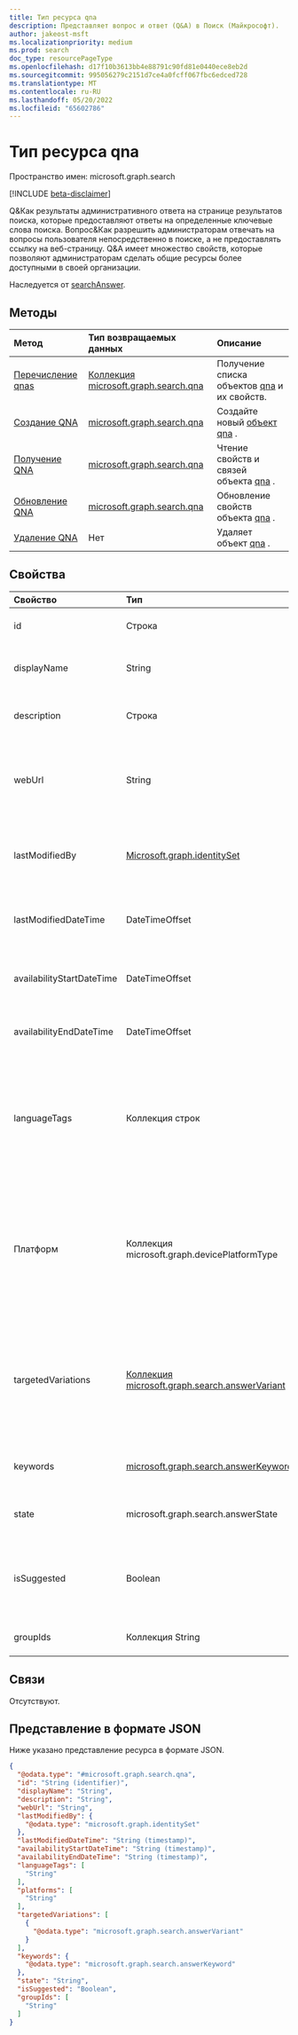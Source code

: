 ```yaml
---
title: Тип ресурса qna
description: Представляет вопрос и ответ (Q&A) в Поиск (Майкрософт).
author: jakeost-msft
ms.localizationpriority: medium
ms.prod: search
doc_type: resourcePageType
ms.openlocfilehash: d17f10b3613bb4e88791c90fd81e0440ece8eb2d
ms.sourcegitcommit: 995056279c2151d7ce4a0fcff067fbc6edced728
ms.translationtype: MT
ms.contentlocale: ru-RU
ms.lasthandoff: 05/20/2022
ms.locfileid: "65602786"
---
```

# <a name="qna-resource-type"></a>Тип ресурса qna

Пространство имен: microsoft.graph.search

[!INCLUDE [beta-disclaimer](../../includes/beta-disclaimer.md)]

Q&Как результаты административного ответа на странице результатов поиска, которые предоставляют ответы на определенные ключевые слова поиска. Вопрос&Как разрешить администраторам отвечать на вопросы пользователя непосредственно в поиске, а не предоставлять ссылку на веб-страницу. Q&A имеет множество свойств, которые позволяют администраторам сделать общие ресурсы более доступными в своей организации.

Наследуется от [searchAnswer](../resources/search-searchAnswer.md).

## <a name="methods"></a>Методы
|Метод|Тип возвращаемых данных|Описание|
|:---|:---|:---|
|[Перечисление qnas](../api/search-searchentity-list-qnas.md)|[Коллекция microsoft.graph.search.qna](../resources/search-qna.md)|Получение списка объектов [qna](../resources/search-qna.md) и их свойств.|
|[Создание QNA](../api/search-searchentity-post-qnas.md)|[microsoft.graph.search.qna](../resources/search-qna.md)|Создайте новый [объект qna](../resources/search-qna.md) .|
|[Получение QNA](../api/search-qna-get.md)|[microsoft.graph.search.qna](../resources/search-qna.md)|Чтение свойств и связей объекта [qna](../resources/search-qna.md) .|
|[Обновление QNA](../api/search-qna-update.md)|[microsoft.graph.search.qna](../resources/search-qna.md)|Обновление свойств объекта [qna](../resources/search-qna.md) .|
|[Удаление QNA](../api/search-qna-delete.md)|Нет|Удаляет объект [qna](../resources/search-qna.md) .|

## <a name="properties"></a>Свойства
|Свойство|Тип|Описание|
|:---|:---|:---|
|id|Строка|Уникальный идентификатор (GUID) для qna. Наследуется от [сущности](../resources/entity.md).|
|displayName|String|Вопрос, отображаемый в результатах поиска. Наследуется от [searchAnswer](../resources/search-searchAnswer.md).|
|description|Строка|Ответ, отображаемый в результатах поиска. Наследуется от [searchAnswer](../resources/search-searchAnswer.md).|
|webUrl|String|Ссылка на URL-адрес Qna. Когда пользователи щелкают этот QNA в результатах поиска, они будут переходить по этому URL-адресу. Наследуется от [searchAnswer](../resources/search-searchAnswer.md).|
|lastModifiedBy|[Microsoft.graph.identitySet](../resources/identityset.md)|Сведения о пользователе, который создал или в последний раз изменил QNA. Наследуется от [searchAnswer](../resources/search-searchAnswer.md). Только для чтения. |
|lastModifiedDateTime|DateTimeOffset| Метка времени создания или изменения QNA. Наследуется от [searchAnswer](../resources/search-searchAnswer.md). Только для чтения.|
|availabilityStartDateTime|DateTimeOffset|Метка времени, когда qna начнет отображаться в качестве результата поиска. Задайте значение `null` "Всегда доступно".|
|availabilityEndDateTime|DateTimeOffset|Метка времени остановки qna в качестве результата поиска. Задайте значение `null` "Всегда доступно".|
|languageTags|Коллекция строк|Список географически определенных языков, в которых можно просмотреть это QnA. Каждое значение тега языка соответствует шаблону {language}-{region}. Например, английский язык, `en-us` используемый в США. Список [возможных значений см](search-api-answers-overview.md#supported-language-tags) . в поддерживаемых языковых тегах. |
|Платформ|Коллекция microsoft.graph.devicePlatformType|Список устройств и операционных систем, которые могут просматривать этот QNA. Возможные значения: `unknown`, `android`, `androidForWork`, `ios`, `macOS`, `windowsPhone81`, `windowsPhone81AndLater`, `windows10AndLater`, `androidWorkProfile`, `androidASOP`.|
|targetedVariations|[Коллекция microsoft.graph.search.answerVariant](../resources/search-answerVariant.md)|Варианты QNA для разных стран или устройств. Используйте, если необходимо показывать пользователям разные материалы в зависимости от их устройства, страны или региона или и того, и другого. Параметры даты и группы будут применяться ко всем вариантам.|
|keywords|[microsoft.graph.search.answerKeyword](../resources/search-answerKeyword.md)|Ключевые слова, которые инициирует отображение этого QNA в результатах поиска.|
|state|microsoft.graph.search.answerState|Состояние qna. Возможные значения: `published`, `draft`, или `excluded``unknownFutureValue`.|
|isSuggested|Boolean| Значение true, если этот вопрос был предложен администратору пользователем или был минифицирован и предложен корпорацией Майкрософт. Только для чтения.|
|groupIds|Коллекция String|Список групп безопасности, которые могут просматривать этот qna.|


## <a name="relationships"></a>Связи
Отсутствуют.

## <a name="json-representation"></a>Представление в формате JSON
Ниже указано представление ресурса в формате JSON.
<!-- {
  "blockType": "resource",
  "keyProperty": "id",
  "@odata.type": "microsoft.graph.search.qna",
  "baseType": "microsoft.graph.search.searchAnswer",
  "openType": false
}
-->
``` json
{
  "@odata.type": "#microsoft.graph.search.qna",
  "id": "String (identifier)",
  "displayName": "String",
  "description": "String",
  "webUrl": "String",
  "lastModifiedBy": {
    "@odata.type": "microsoft.graph.identitySet"
  },
  "lastModifiedDateTime": "String (timestamp)",
  "availabilityStartDateTime": "String (timestamp)",
  "availabilityEndDateTime": "String (timestamp)",
  "languageTags": [
    "String"
  ],
  "platforms": [
    "String"
  ],
  "targetedVariations": [
    {
      "@odata.type": "microsoft.graph.search.answerVariant"
    }
  ],
  "keywords": {
    "@odata.type": "microsoft.graph.search.answerKeyword"
  },
  "state": "String",
  "isSuggested": "Boolean",
  "groupIds": [
    "String"
  ]
}
```

